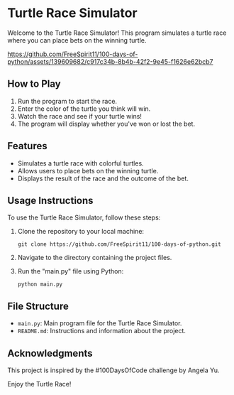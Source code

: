 # Turtle Race Simulator

Welcome to the Turtle Race Simulator! This program simulates a turtle race where you can place bets on the winning turtle.


https://github.com/FreeSpirit11/100-days-of-python/assets/139609682/c917c34b-8b4b-42f2-9e45-f1626e62bcb7


## How to Play

1. Run the program to start the race.
2. Enter the color of the turtle you think will win.
3. Watch the race and see if your turtle wins!
4. The program will display whether you've won or lost the bet.

## Features

- Simulates a turtle race with colorful turtles.
- Allows users to place bets on the winning turtle.
- Displays the result of the race and the outcome of the bet.

## Usage Instructions

To use the Turtle Race Simulator, follow these steps:

1. Clone the repository to your local machine:
   ```shell
   git clone https://github.com/FreeSpirit11/100-days-of-python.git
   ```

2. Navigate to the directory containing the project files.

3. Run the "main.py" file using Python:
   ```shell
   python main.py
   ```

## File Structure

- `main.py`: Main program file for the Turtle Race Simulator.
- `README.md`: Instructions and information about the project.

## Acknowledgments

This project is inspired by the #100DaysOfCode challenge by Angela Yu.

Enjoy the Turtle Race!

